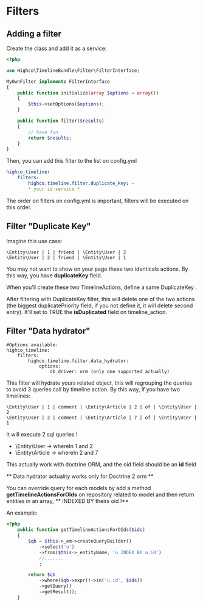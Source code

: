 # Filters

## Adding a filter

Create the class and add it as a service:

```php
<?php

use Highco\TimelineBundle\Filter\FilterInterface;

MyOwnFilter implements FilterInterface
{
    public function initialize(array $options = array())
    {
        $this->setOptions($options);
    }

	public function filter($results)
	{
		// have fun
		return $results;
	}
}
```

Then, you can add this filter to the list on config.yml

```yaml
highco_timeline:
	filters:
		highco.timeline.filter.duplicate_key: ~
		* your id service *
```

The order on filters on config.yml is important, filters will be executed on this order.

## Filter "Duplicate Key"

Imagine this use case:

    \Entity\User | 1 | friend | \Entity\User | 2
    \Entity\User | 2 | friend | \Entity\User | 1

You may not want to show on your page these two identicals actions. By this way, you have **duplicateKey** field.

When you'll create these two TimelineActions, define a same DuplicateKey .

After filtering with DuplicateKey filter, this will delete one of the two actions (the biggest duplicatePriority field, if you not define it, it will delete second entry).
It'll set to TRUE the **isDuplicated** field on timeline_action.

## Filter "Data hydrator"

```
#Options available:
highco_timeline:
	filters:
		highco.timeline.filter.data_hydrator:
            options:
                db_driver: orm (only one supported actually)

```

This filter will hydrate yours related object, this will regrouping the queries to avoid 3 queries call by timeline action.
By this way, if you have two timelines:

    \Entity\User | 1 | comment | \Entity\Article | 2 | of | \Entity\User | 2
    \Entity\User | 2 | comment | \Entity\Article | 7 | of | \Entity\User | 1

It will execute 2 sql queries !

* \Entity\User    -> whereIn 1 and 2
* \Entity\Article -> whereIn 2 and 7

This actually work with doctrine ORM, and the oid field should be an **id** field

** Data hydrator actuality works only for Doctrine 2 orm **

You can override query for each models by add a method **getTimelineActionsForOIds** on repository related to model and then return entities in an array, ** INDEXED BY theirs oid !**

An example:

```php
<?php
    public function getTimelineActionsForOIds($ids)
    {
        $qb = $this->_em->createQueryBuilder()
            ->select('u')
            ->from($this->_entityName, 'u INDEX BY u.id')
            //.......
            ;

        return $qb
            ->where($qb->expr()->in('u.id', $ids))
            ->getQuery()
            ->getResult();
    }
```
